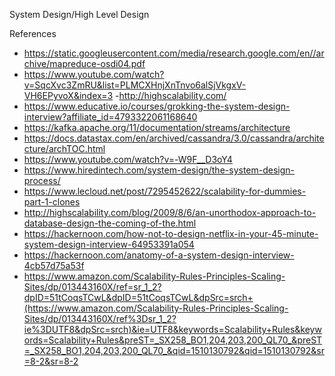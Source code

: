 System Design/High Level Design


References
- https://static.googleusercontent.com/media/research.google.com/en//archive/mapreduce-osdi04.pdf
- https://www.youtube.com/watch?v=SqcXvc3ZmRU&list=PLMCXHnjXnTnvo6alSjVkgxV-VH6EPyvoX&index=3
-http://highscalability.com/
- https://www.educative.io/courses/grokking-the-system-design-interview?affiliate_id=4793322061168640
- https://kafka.apache.org/11/documentation/streams/architecture
- https://docs.datastax.com/en/archived/cassandra/3.0/cassandra/architecture/archTOC.html
- https://www.youtube.com/watch?v=-W9F__D3oY4
- https://www.hiredintech.com/system-design/the-system-design-process/
- https://www.lecloud.net/post/7295452622/scalability-for-dummies-part-1-clones
- http://highscalability.com/blog/2009/8/6/an-unorthodox-approach-to-database-design-the-coming-of-the.html
- https://hackernoon.com/how-not-to-design-netflix-in-your-45-minute-system-design-interview-64953391a054
- https://hackernoon.com/anatomy-of-a-system-design-interview-4cb57d75a53f
- https://www.amazon.com/Scalability-Rules-Principles-Scaling-Sites/dp/013443160X/ref=sr_1_2?dpID=51tCoqsTCwL&dpID=51tCoqsTCwL&dpSrc=srch+(https://www.amazon.com/Scalability-Rules-Principles-Scaling-Sites/dp/013443160X/ref%3Dsr_1_2?ie%3DUTF8&dpSrc=srch)&ie=UTF8&keywords=Scalability+Rules&keywords=Scalability+Rules&preST=_SX258_BO1,204,203,200_QL70_&preST=_SX258_BO1,204,203,200_QL70_&qid=1510130792&qid=1510130792&sr=8-2&sr=8-2
